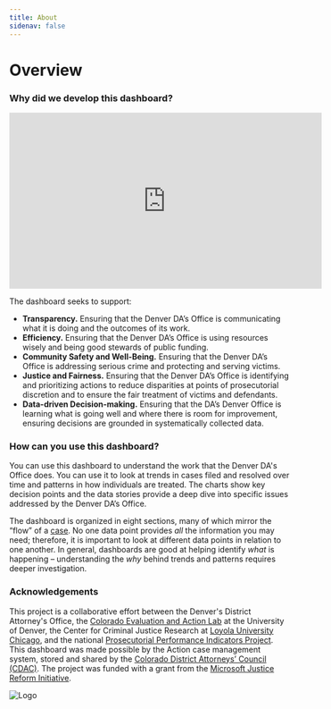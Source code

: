 ```yaml
---
title: About
sidenav: false
---
```

# **Overview**

### **Why did we develop this dashboard?**

<iframe width="560" height="315" src="https://www.youtube.com/embed/UTSsxNzfi9M" title="YouTube video player" frameborder="0" allow="accelerometer; autoplay; clipboard-write; encrypted-media; gyroscope; picture-in-picture" allowfullscreen></iframe>

The dashboard seeks to support:

* **Transparency.** Ensuring that the Denver DA’s Office is communicating what it is doing and the outcomes of its work.
* **Efficiency.** Ensuring that the Denver DA’s Office is using resources wisely and being good stewards of public funding.
* **Community Safety and Well-Being.** Ensuring that the Denver DA’s Office is addressing serious crime and protecting and serving victims.
* **Justice and Fairness.** Ensuring that the Denver DA’s Office is identifying and prioritizing actions to reduce disparities at points of prosecutorial discretion and to ensure the fair treatment of victims and defendants.
* **Data-driven Decision-making.** Ensuring that the DA’s Denver Office is learning what is going well and where there is room for improvement, ensuring decisions are grounded in systematically collected data.

### How can you use this dashboard?

You can use this dashboard to understand the work that the Denver DA's Office does. You can use it to look at trends in cases filed and resolved over time and patterns in how individuals are treated. The charts show key decision points and the data stories provide a deep dive into specific issues addressed by the Denver DA’s Office.  

The dashboard is organized in eight sections, many of which mirror the “flow” of a <a href="/criminal-justice-process#CJ Process">case</a>[](https://colorado-test-cms.netlify.app/criminal-justice-process)[](https://colorado-test-cms.netlify.app/criminal-justice-process). No one data point provides *all* the information you may need; therefore, it is important to look at different data points in relation to one another. In general, dashboards are good at helping identify *what* is happening – understanding the *why* behind trends and patterns requires deeper investigation.

### Acknowledgements

This project is a collaborative effort between the Denver's District Attorney's Office, the [Colorado Evaluation and Action Lab](https://coloradolab.org/) at the University of Denver, the Center for Criminal Justice Research at [Loyola University Chicago](https://www.luc.edu/), and the national [Prosecutorial Performance Indicators Project](https://prosecutorialperformanceindicators.org/). This dashboard was made possible by the Action case management system, stored and shared by the [Colorado District Attorneys’ Council (CDAC)](https://coloradoprosecutors.org/). The project was funded with a grant from the [Microsoft Justice Reform Initiative](https://www.microsoft.com/en-us/corporate-responsibility/justice-reform-initiative?rtc=1&activetab=pivot_1:primaryr6).

<img src='https://loyolaccj.org/partner_logo.png'  alt="Logo" />